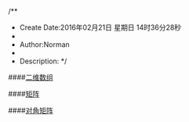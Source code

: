 /**
* Create Date:2016年02月21日 星期日 14时36分28秒
* 
* Author:Norman
* 
* Description: 
*/

####[二维数组](./2DArray/)

####[矩阵](./matrix/)

####[对角矩阵](./diagonalMatrix/)
